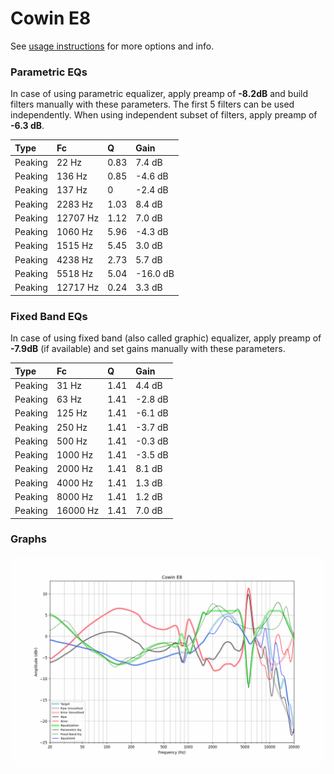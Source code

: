 # Cowin E8
See [usage instructions](https://github.com/jaakkopasanen/AutoEq#usage) for more options and info.

### Parametric EQs
In case of using parametric equalizer, apply preamp of **-8.2dB** and build filters manually
with these parameters. The first 5 filters can be used independently.
When using independent subset of filters, apply preamp of **-6.3 dB**.

| Type    | Fc       |    Q | Gain     |
|:--------|:---------|:-----|:---------|
| Peaking | 22 Hz    | 0.83 | 7.4 dB   |
| Peaking | 136 Hz   | 0.85 | -4.6 dB  |
| Peaking | 137 Hz   | 0    | -2.4 dB  |
| Peaking | 2283 Hz  | 1.03 | 8.4 dB   |
| Peaking | 12707 Hz | 1.12 | 7.0 dB   |
| Peaking | 1060 Hz  | 5.96 | -4.3 dB  |
| Peaking | 1515 Hz  | 5.45 | 3.0 dB   |
| Peaking | 4238 Hz  | 2.73 | 5.7 dB   |
| Peaking | 5518 Hz  | 5.04 | -16.0 dB |
| Peaking | 12717 Hz | 0.24 | 3.3 dB   |

### Fixed Band EQs
In case of using fixed band (also called graphic) equalizer, apply preamp of **-7.9dB**
(if available) and set gains manually with these parameters.

| Type    | Fc       |    Q | Gain    |
|:--------|:---------|:-----|:--------|
| Peaking | 31 Hz    | 1.41 | 4.4 dB  |
| Peaking | 63 Hz    | 1.41 | -2.8 dB |
| Peaking | 125 Hz   | 1.41 | -6.1 dB |
| Peaking | 250 Hz   | 1.41 | -3.7 dB |
| Peaking | 500 Hz   | 1.41 | -0.3 dB |
| Peaking | 1000 Hz  | 1.41 | -3.5 dB |
| Peaking | 2000 Hz  | 1.41 | 8.1 dB  |
| Peaking | 4000 Hz  | 1.41 | 1.3 dB  |
| Peaking | 8000 Hz  | 1.41 | 1.2 dB  |
| Peaking | 16000 Hz | 1.41 | 7.0 dB  |

### Graphs
![](./Cowin%20E8.png)